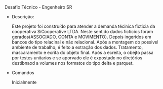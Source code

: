 Desafio Técnico - Engenheiro SR

* Descrição:

  Este projeto foi construído para atender a demanda técinica ficticia da cooperativa SiCooperative LTDA. Neste sentido dados ficticios foram gerados(ASSOCIADO, CONTA e MOVIMENTO). Depois ingeridos em bancos do tipo relacinal e não relacional. Após a montagem do possivel ambiente de trabalho, é feito a extração dos dados. Tratamento, mascaramento e ecrita do objeto final. Após a ecreita, o obejto passa por testes unitarios e se aporvado ele é expostado no diretórios destibnaod a volumes nos formatos do tipo delta e parquet.

* Comandos

  Inicialmente 